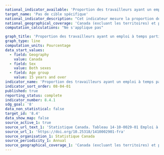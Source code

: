 ```yaml
---
national_indicator_available: 'Proportion des travailleurs ayant un emploi à temps partiel involontaire'
target_name: 'Pas de cible spécifique'
national_indicator_description: "Cet indicateur mesure la proportion des travailleurs ayant un emploi à temps partiel involontaire. Celle-ci peut être dérivée de différentes façons. Celle qui est utilisée pour cet indicateur se base sur tous les travailleurs ayant un emploi à temps partiel involontaire, qu'ils aient cherché un travail à temp plein ou non. Le taux est présenté comme le nombre de travailleurs ayant un emploi à temps partiel involontaire par rapport au nombre de travailleurs à temps partiel."
national_geographical_coverage: 'Canada (excluant les territoires) et provinces' 
computation_calculations: "Ne s'applique pas"

graph_title: 'Proportion des travailleurs ayant un emploi à temps partiel involontaire'
graph_type: line
computation_units: Pourcentage
data_start_values:
  - field: Geography
    value: Canada
  - field: Sex
    value: Both sexes
  - field: Age group
    value: 15 years and over
indicator_name: 'Proportion des travailleurs ayant un emploi à temps partiel involontaire'
indicator_sort_order: 08-04-01
published: true
reporting_status: complete
indicator_number: 8.4.1
sdg_goal: '8'
data_non_statistical: false
target_id: '8.4'
data_show_map: false
source_active_1: true
source_url_text_1: 'Statistique Canada. Tableau 14-10-0029-01 Emploi à temps partiel selon la raison, données annuelles (x 1 000)'
source_url_1: 'https://doi.org/10.25318/1410002901-fra'
source_organisation_1: Statistique Canada
source_periodicity_1: Annual
source_geographical_coverage_1: 'Canada (excluant les territoires) et provinces'
---
```

